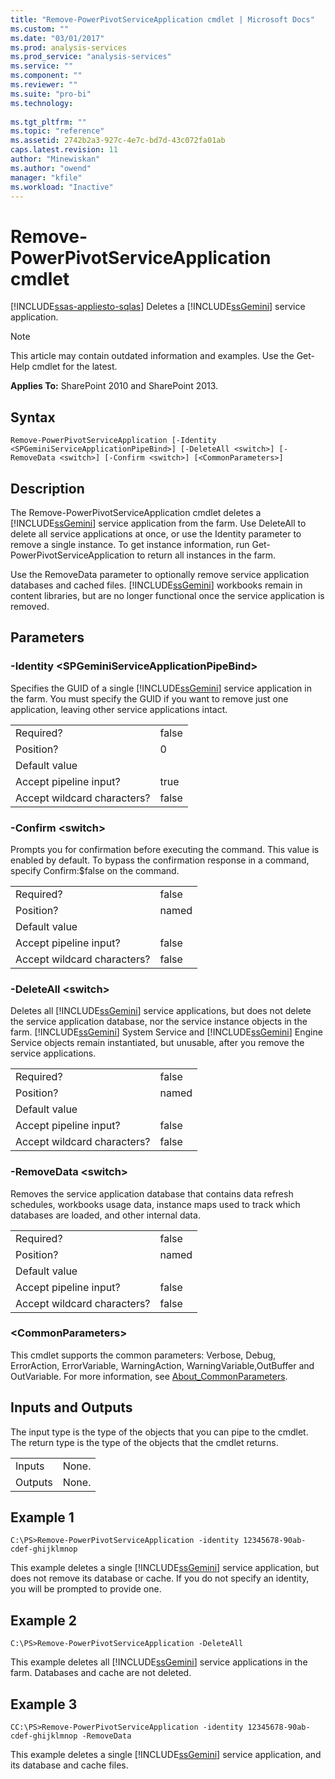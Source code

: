```yaml
---
title: "Remove-PowerPivotServiceApplication cmdlet | Microsoft Docs"
ms.custom: ""
ms.date: "03/01/2017"
ms.prod: analysis-services
ms.prod_service: "analysis-services"
ms.service: ""
ms.component: ""
ms.reviewer: ""
ms.suite: "pro-bi"
ms.technology: 
  
ms.tgt_pltfrm: ""
ms.topic: "reference"
ms.assetid: 2742b2a3-927c-4e7c-bd7d-43c072fa01ab
caps.latest.revision: 11
author: "Minewiskan"
ms.author: "owend"
manager: "kfile"
ms.workload: "Inactive"
---
```

# Remove-PowerPivotServiceApplication cmdlet
[!INCLUDE[ssas-appliesto-sqlas](../../includes/ssas-appliesto-sqlas.md)]
  Deletes a [!INCLUDE[ssGemini](../../includes/ssgemini-md.md)] service application.  

>[!NOTE] 
>This article may contain outdated information and examples. Use the Get-Help cmdlet for the latest.
  
 **Applies To:** SharePoint 2010 and SharePoint 2013.  
  
## Syntax  
  
```  
Remove-PowerPivotServiceApplication [-Identity <SPGeminiServiceApplicationPipeBind>] [-DeleteAll <switch>] [-RemoveData <switch>] [-Confirm <switch>] [<CommonParameters>]  
```  
  
## Description  
 The Remove-PowerPivotServiceApplication cmdlet deletes a [!INCLUDE[ssGemini](../../includes/ssgemini-md.md)] service application from the farm. Use DeleteAll to delete all service applications at once, or use the Identity parameter to remove a single instance. To get instance information, run Get-PowerPivotServiceApplication to return all instances in the farm.  
  
 Use the RemoveData parameter to optionally remove service application databases and cached files. [!INCLUDE[ssGemini](../../includes/ssgemini-md.md)] workbooks remain in content libraries, but are no longer functional once the service application is removed.  
  
## Parameters  
  
### -Identity \<SPGeminiServiceApplicationPipeBind>  
 Specifies the GUID of a single [!INCLUDE[ssGemini](../../includes/ssgemini-md.md)] service application in the farm. You must specify the GUID if you want to remove just one application, leaving other service applications intact.  
  
|||  
|-|-|  
|Required?|false|  
|Position?|0|  
|Default value||  
|Accept pipeline input?|true|  
|Accept wildcard characters?|false|  
  
### -Confirm \<switch>  
 Prompts you for confirmation before executing the command. This value is enabled by default. To bypass the confirmation response in a command, specify Confirm:$false on the command.  
  
|||  
|-|-|  
|Required?|false|  
|Position?|named|  
|Default value||  
|Accept pipeline input?|false|  
|Accept wildcard characters?|false|  
  
### -DeleteAll \<switch>  
 Deletes all [!INCLUDE[ssGemini](../../includes/ssgemini-md.md)] service applications, but does not delete the service application database, nor the service instance objects in the farm. [!INCLUDE[ssGemini](../../includes/ssgemini-md.md)] System Service and [!INCLUDE[ssGemini](../../includes/ssgemini-md.md)] Engine Service objects remain instantiated, but unusable, after you remove the service applications.  
  
|||  
|-|-|  
|Required?|false|  
|Position?|named|  
|Default value||  
|Accept pipeline input?|false|  
|Accept wildcard characters?|false|  
  
### -RemoveData \<switch>  
 Removes the service application database that contains data refresh schedules, workbooks usage data, instance maps used to track which databases are loaded, and other internal data.  
  
|||  
|-|-|  
|Required?|false|  
|Position?|named|  
|Default value||  
|Accept pipeline input?|false|  
|Accept wildcard characters?|false|  
  
### \<CommonParameters>  
 This cmdlet supports the common parameters: Verbose, Debug, ErrorAction, ErrorVariable, WarningAction, WarningVariable,OutBuffer and OutVariable. For more information, see [About_CommonParameters](http://go.microsoft.com/fwlink/?linkID=227825).  
  
## Inputs and Outputs  
 The input type is the type of the objects that you can pipe to the cmdlet. The return type is the type of the objects that the cmdlet returns.  
  
|||  
|-|-|  
|Inputs|None.|  
|Outputs|None.|  
  
## Example 1  
  
```  
C:\PS>Remove-PowerPivotServiceApplication -identity 12345678-90ab-cdef-ghijklmnop  
```  
  
 This example deletes a single [!INCLUDE[ssGemini](../../includes/ssgemini-md.md)] service application, but does not remove its database or cache. If you do not specify an identity, you will be prompted to provide one.  
  
## Example 2  
  
```  
C:\PS>Remove-PowerPivotServiceApplication -DeleteAll  
```  
  
 This example deletes all [!INCLUDE[ssGemini](../../includes/ssgemini-md.md)] service applications in the farm. Databases and cache are not deleted.  
  
## Example 3  
  
```  
CC:\PS>Remove-PowerPivotServiceApplication -identity 12345678-90ab-cdef-ghijklmnop -RemoveData  
```  
  
 This example deletes a single [!INCLUDE[ssGemini](../../includes/ssgemini-md.md)] service application, and its database and cache files.  
  
  
